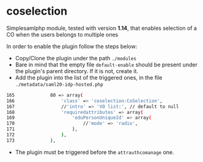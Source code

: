 # coselection
Simplesamlphp module, tested with version **1.14**, that enables selection of a CO when the users belongs to multiple ones

In order to enable the plugin follow the steps below:
- Copy/Clone the plugin under the path `./modules`
- Bare in mind that the empty file `default-enable` should be present under the plugin's parent directory. If it is not, create it.
- Add the plugin into the list of the triggered ones, in the file `./metadata/saml20-idp-hosted.php`
```bash
165             80 => array(
166                 'class' => 'coselection:CoSelection',
167                 //'intro' => 'VO list:', // default to null
168                 'requiredattributes' => array(
169                     'eduPersonUniqueId' => array(
170                         //'mode' => 'radio',
171                     ),
172                 ),
173             ),
```
- The plugin must be triggered before the `attrauthcomanage` one.
